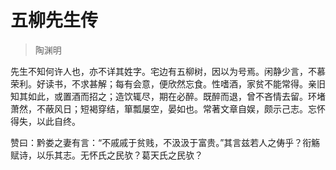 # 五柳先生传

> 陶渊明

先生不知何许人也，亦不详其姓字。宅边有五柳树，因以为号焉。闲静少言，不慕荣利。好读书，不求甚解；每有会意，便欣然忘食。性嗜酒，家贫不能常得。亲旧知其如此，或置酒而招之；造饮辄尽，期在必醉。既醉而退，曾不吝情去留。环堵萧然，不蔽风日；短褐穿结，箪瓢屡空，晏如也。常著文章自娱，颇示己志。忘怀得失，以此自终。

赞曰：黔娄之妻有言：“不戚戚于贫贱，不汲汲于富贵。”其言兹若人之俦乎？衔觞赋诗，以乐其志。无怀氏之民欤？葛天氏之民欤？